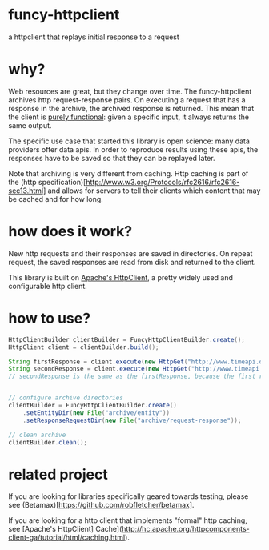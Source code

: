 # funcy-httpclient
a httpclient that replays initial response to a request

# why?
Web resources are great, but they change over time. The funcy-httpclient archives http request-response pairs.
On executing a request that has a response in the archive, the archived response is returned. This mean that
the client is [purely functional](http://en.wikipedia.org/wiki/Purely_functional): given a specific input, it always
returns the same output.

The specific use case that started this library is open science: many data providers offer data apis. In order to
reproduce results using these apis, the responses have to be saved so that they can be replayed later.

Note that archiving is very different from caching. Http caching is part of the (http specification)[http://www.w3.org/Protocols/rfc2616/rfc2616-sec13.html]
and allows for servers to tell their clients which content that may be cached and for how long.

# how does it work?
New http requests and their responses are saved in directories. On repeat request, the saved responses are read from disk and returned to the client.

This library is built on [Apache's HttpClient](http://hc.apache.org/httpcomponents-client-ga/), a pretty widely used and configurable http client.

# how to use?

```java
HttpClientBuilder clientBuilder = FuncyHttpClientBuilder.create();
HttpClient client = clientBuilder.build();

String firstResponse = client.execute(new HttpGet("http://www.timeapi.org/utc/now"), new BasicResponseHandler());
String secondResponse = client.execute(new HttpGet("http://www.timeapi.org/utc/now"), new BasicResponseHandler());
// secondResponse is the same as the firstResponse, because the first response is used for same following request


// configure archive directories
clientBuilder = FuncyHttpClientBuilder.create()
    .setEntityDir(new File("archive/entity"))
    .setResponseRequestDir(new File("archive/request-response"));

// clean archive
clientBuilder.clean();
```

# related project
If you are looking for libraries specifically geared towards testing, please see (Betamax)[https://github.com/robfletcher/betamax].

If you are looking for a http client that implements "formal" http caching, see [Apache's HttpClient] Cache](http://hc.apache.org/httpcomponents-client-ga/tutorial/html/caching.html).
